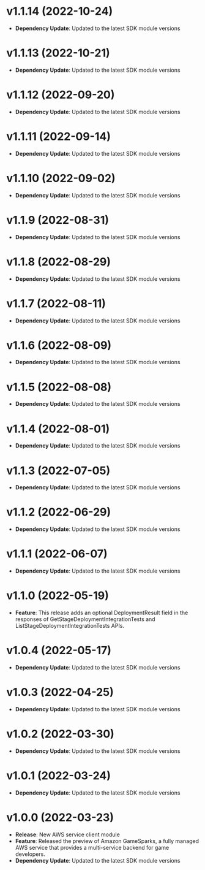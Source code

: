 # v1.1.14 (2022-10-24)

* **Dependency Update**: Updated to the latest SDK module versions

# v1.1.13 (2022-10-21)

* **Dependency Update**: Updated to the latest SDK module versions

# v1.1.12 (2022-09-20)

* **Dependency Update**: Updated to the latest SDK module versions

# v1.1.11 (2022-09-14)

* **Dependency Update**: Updated to the latest SDK module versions

# v1.1.10 (2022-09-02)

* **Dependency Update**: Updated to the latest SDK module versions

# v1.1.9 (2022-08-31)

* **Dependency Update**: Updated to the latest SDK module versions

# v1.1.8 (2022-08-29)

* **Dependency Update**: Updated to the latest SDK module versions

# v1.1.7 (2022-08-11)

* **Dependency Update**: Updated to the latest SDK module versions

# v1.1.6 (2022-08-09)

* **Dependency Update**: Updated to the latest SDK module versions

# v1.1.5 (2022-08-08)

* **Dependency Update**: Updated to the latest SDK module versions

# v1.1.4 (2022-08-01)

* **Dependency Update**: Updated to the latest SDK module versions

# v1.1.3 (2022-07-05)

* **Dependency Update**: Updated to the latest SDK module versions

# v1.1.2 (2022-06-29)

* **Dependency Update**: Updated to the latest SDK module versions

# v1.1.1 (2022-06-07)

* **Dependency Update**: Updated to the latest SDK module versions

# v1.1.0 (2022-05-19)

* **Feature**: This release adds an optional DeploymentResult field in the responses of GetStageDeploymentIntegrationTests and ListStageDeploymentIntegrationTests APIs.

# v1.0.4 (2022-05-17)

* **Dependency Update**: Updated to the latest SDK module versions

# v1.0.3 (2022-04-25)

* **Dependency Update**: Updated to the latest SDK module versions

# v1.0.2 (2022-03-30)

* **Dependency Update**: Updated to the latest SDK module versions

# v1.0.1 (2022-03-24)

* **Dependency Update**: Updated to the latest SDK module versions

# v1.0.0 (2022-03-23)

* **Release**: New AWS service client module
* **Feature**: Released the preview of Amazon GameSparks, a fully managed AWS service that provides a multi-service backend for game developers.
* **Dependency Update**: Updated to the latest SDK module versions

